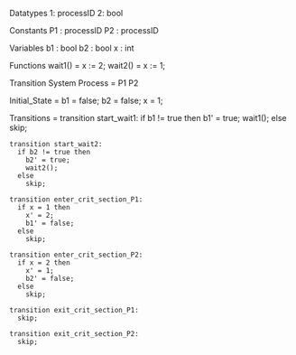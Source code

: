Datatypes
  1: processID
  2: bool

Constants
  P1 : processID
  P2 : processID

Variables
  b1 : bool
  b2 : bool
  x : int

Functions
  wait1() = x := 2;
  wait2() = x := 1;

Transition System
  Process =
    P1
    P2

  Initial_State =
    b1 = false;
    b2 = false;
    x = 1;

  Transitions =
    transition start_wait1:
      if b1 != true then
        b1' = true;
        wait1();
      else
        skip;

    transition start_wait2:
      if b2 != true then
        b2' = true;
        wait2();
      else
        skip;

    transition enter_crit_section_P1:
      if x = 1 then
        x' = 2;
        b1' = false;
      else
        skip;

    transition enter_crit_section_P2:
      if x = 2 then
        x' = 1;
        b2' = false;
      else
        skip;

    transition exit_crit_section_P1:
      skip;

    transition exit_crit_section_P2:
      skip;
```
